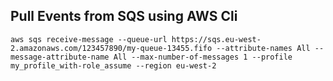 ## Pull Events from SQS using AWS Cli
```
aws sqs receive-message --queue-url https://sqs.eu-west-2.amazonaws.com/123457890/my-queue-13455.fifo --attribute-names All --message-attribute-name All --max-number-of-messages 1 --profile my_profile_with-role_assume --region eu-west-2
```

